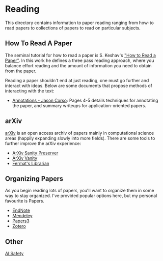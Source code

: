 # Reading
This directory contains information to paper reading ranging from how-to read papers to collections of papers to read on particular subjects.

## How To Read A Paper
The seminal tutorial for how to read a paper is S. Keshav's ["How to Read a Paper"](http://ccr.sigcomm.org/online/files/p83-keshavA.pdf). In this work he defines a three pass reading approach, where you balance effort reading and the amount of information you need to obtain from the paper.

Reading a paper shouldn't end at just reading, one must go further and interact with ideas. Below are some documents that propose methods of interacting with the text:
 - [Annotations - Jason Corso](http://web.eecs.umich.edu/~jjcorso/t/542W17/files/0-542-syllabus.pdf): Pages 4-5 details techniques for annotating the paper, and summary writeups for application-oriented papers.

## arXiv
[arXiv](https://arxiv.org/) is an open access archiv of papers mainly in computational science areas (happily expanding slowly into more fields). There are some tools to further improve the arXiv experience:
 - [ArXiv Sanity Preserver](http://www.arxiv-sanity.com/)
 - [ArXiv Vanity](https://www.arxiv-vanity.com/)
 - [Fermat's Librarian](http://fermatslibrary.com/librarian)

## Organizing Papers
As you begin reading lots of papers, you'll want to organize them in some way to stay organized. I've provided popular options here, but my personal favourite is Papers.
 - [EndNote](http://endnote.com/)
 - [Mendeley](https://www.mendeley.com/)
 - [Papers3](https://www.readcube.com/papers/mac/)
 - [Zotero](https://www.zotero.org/)

## Other

[AI Safety](https://github.com/kkhetarpal/ais/blob/master/ReadingGroupRLLab.md)